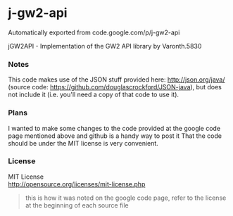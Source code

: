 # j-gw2-api
Automatically exported from code.google.com/p/j-gw2-api

jGW2API - Implementation of the GW2 API library by Varonth.5830  

### Notes

This code makes use of the JSON stuff provided here: http://json.org/java/ (source code: https://github.com/douglascrockford/JSON-java), but does not include it (i.e. you'll need a copy of that code to use it).

### Plans
I wanted to make some changes to the code provided at the google code page mentioned above and github
is a handy way to post it That the code should be under the MIT license is very convenient.

### License

MIT License  
http://opensource.org/licenses/mit-license.php
> this is how it was noted on the google code page, refer to the license at the beginning of each source file
